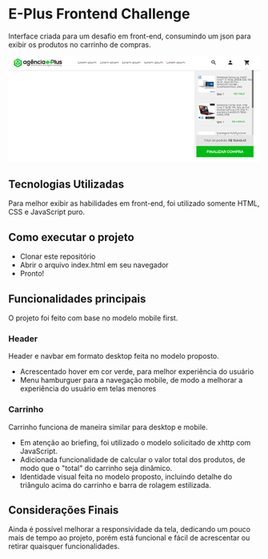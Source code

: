 # E-Plus Frontend Challenge

Interface criada para um desafio em front-end, consumindo um json para exibir os produtos no carrinho de compras.

![Tela](https://github.com/luisagarrozi/challenge-front/blob/master/tela.png?raw=true)
## Tecnologias Utilizadas

Para melhor exibir as habilidades em front-end, foi utilizado somente HTML, CSS e JavaScript puro.

## Como executar o projeto

- Clonar este repositório
- Abrir o arquivo index.html em seu navegador
- Pronto!

## Funcionalidades principais

O projeto foi feito com base no modelo mobile first.

### Header
Header e navbar em formato desktop feita no modelo proposto.
- Acrescentado hover em cor verde, para melhor experiência do usuário
- Menu hamburguer para a navegação mobile, de modo a melhorar a experiência do usuário em telas menores

### Carrinho

Carrinho funciona de maneira similar para desktop e mobile.
- Em atenção ao briefing, foi utilizado o modelo solicitado de xhttp com JavaScript.
- Adicionada funcionalidade de calcular o valor total dos produtos, de modo que o "total" do carrinho seja dinâmico.
- Identidade visual feita no modelo proposto, incluindo detalhe do triângulo acima do carrinho e barra de rolagem estilizada.

## Considerações Finais

Ainda é possível melhorar a responsividade da tela, dedicando um pouco mais de tempo ao projeto, porém está funcional e fácil de acrescentar ou retirar quaisquer funcionalidades.

